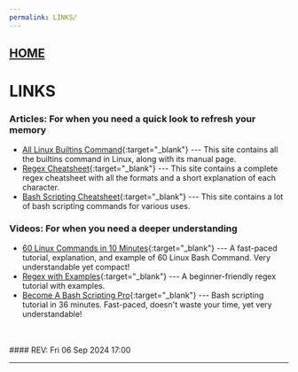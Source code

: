 ```yaml
---
permalink: LINKS/
---
```


## [HOME](../)

# LINKS

### Articles: For when you need a quick look to refresh your memory
* [All Linux Builtins Command](https://ss64.com/bash/){:target="_blank"} ---
  This site contains all the builtins command in Linux, along with its manual page.
* [Regex Cheatsheet](https://docs.linuxfoundation.org/v2/security-service/manage-false-positives/regular-expressions-cheat-sheet){:target="_blank"} ---
  This site contains a complete regex cheatsheet with all the formats and a short explanation of each character.
* [Bash Scripting Cheatsheet](https://devhints.io/bash){:target="_blank"} ---
  This site contains a lot of bash scripting commands for various uses.

### Videos: For when you need a deeper understanding
* [60 Linux Commands in 10 Minutes](https://www.youtube.com/watch?v=gd7BXuUQ91w){:target="_blank"} ---
  A fast-paced tutorial, explanation, and example of 60 Linux Bash Command. Very understandable yet compact!
* [Regex with Examples](https://www.youtube.com/watch?v=MtpgVaHf648){:target="_blank"} ---
  A beginner-friendly regex tutorial with examples.
* [Become A Bash Scripting Pro](https://www.youtube.com/watch?v=4ygaA_y1wvQ){:target="_blank"} --- 
Bash scripting tutorial in 36 minutes. Fast-paced, doesn't waste your time, yet very understandable!
<br>
<br>
#### REV: Fri 06 Sep 2024 17:00
<hr>